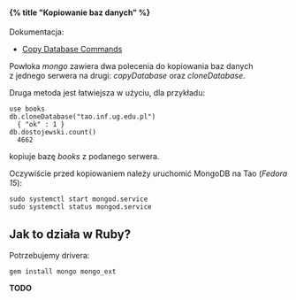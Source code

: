#### {% title "Kopiowanie baz danych" %}

Dokumentacja:

* [Copy Database Commands](http://www.mongodb.org/display/DOCS/Copy+Database+Commands)

Powłoka *mongo* zawiera dwa polecenia do kopiowania baz danych z jednego
serwera na drugi: *copyDatabase* oraz *cloneDatabase*.

Druga metoda jest łatwiejsza w użyciu, dla przykładu:

    use books
    db.cloneDatabase("tao.inf.ug.edu.pl")
      { "ok" : 1 }
    db.dostojewski.count()
      4662

kopiuje bazę *books* z podanego serwera.

Oczywiście przed kopiowaniem należy uruchomić MongoDB na Tao (*Fedora 15*):

    sudo systemctl start mongod.service
    sudo systemctl status mongod.service


## Jak to działa w Ruby?

Potrzebujemy drivera:

    gem install mongo mongo_ext

**TODO**
